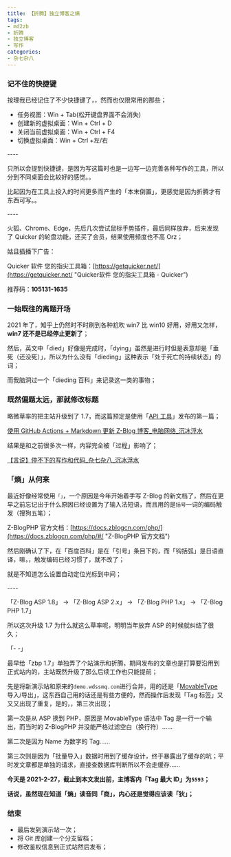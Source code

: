 ```yaml
---
title: 【折腾】独立博客之熵
tags:
- md2zb
- 折腾
- 独立博客
- 写作
categories:
- 杂七杂八
---
```


### 记不住的快捷键

按理我已经记住了不少快捷键了，，然而也仅限常用的那些；

- 任务视图：Win + Tab(松开键盘界面不会消失)
- 创建新的虚拟桌面：Win + Ctrl + D
- 关闭当前虚拟桌面：Win + Ctrl + F4
- 切换虚拟桌面：Win + Ctrl +左/右

<!--more-->
\----

只所以会提到快捷键，是因为写这篇时也是一边写一边完善各种写作的工具，所以分到不同桌面会比较好的感觉。。

比起因为在工具上投入的时间更多而产生的「本末倒置」，更感觉是因为折腾才有东西可写。。

\----

火狐、Chrome、Edge，先后几次尝试鼠标手势插件，最后同样放弃，后来发现了 Quicker 的轮盘功能，还买了会员，结果使用频度也不高 Orz；

姑且插播下广告：

Quicker 软件 您的指尖工具箱：[https://getquicker.net/](https://getquicker.net/ "Quicker软件 您的指尖工具箱 - Quicker")

推荐码：**105131-1635**

### 一始既往的离题开场

2021 年了，知乎上仍然时不时刷到各种尬吹 win7 比 win10 好用，好用又怎样，**win7 还不是已经停止更新了**；

然后，英文中「died」好像是完成时，「dying」虽然是进行时但是表意却是「垂死（还没死）」，所以为什么没有「dieding」这种表示「处于死亡的持续状态」的词；

而我脑洞过一个「dieding 百科」来记录这一类的事物；

### 既然偏题太远，那就修改标题

略微草率的把主站升级到了 1.7，而这篇预定是使用「[API 工具](https://github.com/wdssmq/Markdown-To-Z-Blog "wdssmq/Markdown-To-Z-Blog: 使用 GitHub Actions + Markdown 更新 Z-Blog 博客。")」发布的第一篇；

[使用 GitHub Actions + Markdown 更新 Z-Blog 博客\_电脑网络\_沉冰浮水](https://www.wdssmq.com/post/20210224498.html "使用 GitHub Actions + Markdown 更新 Z-Blog 博客\_电脑网络\_沉冰浮水")

结果是和之前很多次一样，内容完全被「过程」影响了；

[【言说】停不下的写作和代码\_杂七杂八\_沉冰浮水](https://www.wdssmq.com/post/20210205073.html "【言说】停不下的写作和代码\_杂七杂八\_沉冰浮水")

### 「熵」从何来

最近好像经常使用`「」`，一个原因是今年开始着手写 Z-Blog 的新文档了，然后在更早之前忘记出于什么原因已经设置为了输入法短语，而且用的是`括号`一词的编码触发（搜狗五笔）；

Z-BlogPHP 官方文档：[https://docs.zblogcn.com/php/](https://docs.zblogcn.com/php/#/ "Z-BlogPHP 官方文档")

然后刚确认了下，在「百度百科」是在「引号」条目下的，而「钩括弧」是日语直译，嘛，，触发编码已经习惯了，就不改了；

就是不知道怎么设置自动定位光标到中间；

\----

「Z-Blog ASP 1.8」 → 「Z-Blog ASP 2.x」 → 「Z-Blog PHP 1.x」 → 「Z-Blog PHP 1.7」

所以这次升级 1.7 为什么就这么草率呢，明明当年放弃 ASP 的时候就纠结了很久；

「- -」

最早给「zbp 1.7」单独弄了个站演示和折腾，期间发布的文章也是打算要沿用到正式站内的，主站既然升级了那么后续工作也只能提前；

先是将新演示站和原来的`demo.wdssmq.com`进行合并，用的还是「[MovableType](https://www.wdssmq.com/post/20170502785.html "适用于Z-Blog的MovableType语法规范\_电脑网络\_沉冰浮水") 导入/导出」，这东西自己用的话还是有些方便的，然而操作后发现「Tag 标签」又又又出现了重复，是的，，第三次出现；

第一次是从 ASP 换到 PHP，原因是 MovableType 语法中 Tag 是一行一个输出，而当时的 Z-BlogPHP 并没能严格过滤空白（换行符）……

第二次是因为 Name 为数字的 Tag……

第三次则是因为「批量导入」数据时用到了缓存设计，终于暴露出了缓存的坑；平时发文章都是单独的请求，直接查数据库判断所以不会走缓存……

**今天是 2021-2-27，截止到本文发出前，主博客内「Tag 最大 ID」为`5593`；**

**话说，虽然现在知道「熵」读音同「商」，内心还是觉得应该读「狄」；**

### 结束

- 最后发到演示站一次；
- 将 Git 库创建一个分支留档；
- 修改鉴权信息到正式站然后发布；
